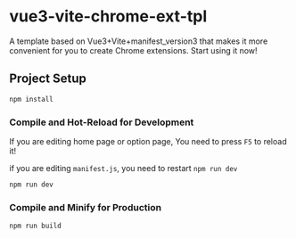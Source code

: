 # vue3-vite-chrome-ext-tpl

A template based on Vue3+Vite+manifest_version3 that makes it more convenient for you to create Chrome extensions. Start using it now!

## Project Setup

```sh
npm install
```

### Compile and Hot-Reload for Development

If you are editing home page or option page, You need to press `F5` to reload it!

if you are editing `manifest.js`, you need to restart `npm run dev`

```sh
npm run dev
```

### Compile and Minify for Production

```sh
npm run build
```
